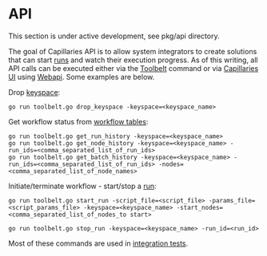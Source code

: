 # API

This section is under active development, see pkg/api directory.

The goal of Capillaries API is to allow system integrators to create solutions that can start [runs](glossary.md#run) and watch their execution progress. As of this writing, all API calls can be executed either via the [Toolbelt](glossary.md#toolbelt) command or via [Capillaries UI](glossary.md#capillaries-ui) using [Webapi](glossary.md#webapi). Some examples are below.

Drop [keyspace](glossary.md#keyspace):

```
go run toolbelt.go drop_keyspace -keyspace=<keyspace_name>
```

Get workflow status from [workflow tables](glossary.md#workflow-table):

```
go run toolbelt.go get_run_history -keyspace=<keyspace_name>
go run toolbelt.go get_node_history -keyspace=<keyspace_name> -run_ids=<comma_separated_list_of_run_ids>
go run toolbelt.go get_batch_history -keyspace=<keyspace_name> -run_ids=<comma_separated_list_of_run_ids> -nodes=<comma_separated_list_of_node_names>
```

Initiate/terminate workflow - start/stop a [run](glossary.md#run):
```
go run toolbelt.go start_run -script_file=<script_file> -params_file=<script_params_file> -keyspace=<keyspace_name> -start_nodes=<comma_separated_list_of_nodes_to start>

go run toolbelt.go stop_run -keyspace=<keyspace_name> -run_id=<run_id>

```

Most of these commands are used in [integration tests](testing.md#integration-tests).

